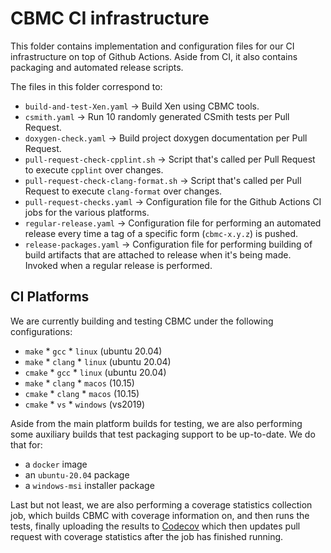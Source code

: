 # CBMC CI infrastructure

This folder contains implementation and configuration files for
our CI infrastructure on top of Github Actions. Aside from CI,
it also contains packaging and automated release scripts.

The files in this folder correspond to:

* `build-and-test-Xen.yaml` -> Build Xen using CBMC tools.
* `csmith.yaml` -> Run 10 randomly generated CSmith tests per Pull Request.
* `doxygen-check.yaml` -> Build project doxygen documentation per Pull Request.
* `pull-request-check-cpplint.sh` -> Script that's called per Pull Request to execute
  `cpplint` over changes.
* `pull-request-check-clang-format.sh` -> Script that's called per Pull Request
  to execute `clang-format` over changes.
* `pull-request-checks.yaml` -> Configuration file for the Github Actions CI jobs
  for the various platforms.
* `regular-release.yaml` -> Configuration file for performing an automated release
  every time a tag of a specific form (`cbmc-x.y.z`) is pushed.
* `release-packages.yaml` -> Configuration file for performing building of build
  artifacts that are attached to release when it's being made. Invoked when a
  regular release is performed.

## CI Platforms

We are currently building and testing CBMC under the following configurations:

* `make` * `gcc` * `linux` (ubuntu 20.04)
* `make` * `clang` * `linux` (ubuntu 20.04)
* `cmake` * `gcc` * `linux` (ubuntu 20.04)
* `make` * `clang` * `macos` (10.15)
* `cmake` * `clang` * `macos` (10.15)
* `cmake` * `vs` * `windows` (vs2019)

Aside from the main platform builds for testing, we are also performing
some auxiliary builds that test packaging support to be up-to-date. We
do that for:

* a `docker` image
* an `ubuntu-20.04` package
* a `windows-msi` installer package

Last but not least, we are also performing a coverage statistics collection
job, which builds CBMC with coverage information on, and then runs the tests,
finally uploading the results to [Codecov](https://about.codecov.io) which
then updates pull request with coverage statistics after the job has finished
running.
